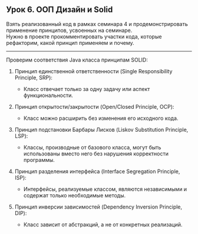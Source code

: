 ## Урок 6. ООП Дизайн и Solid

Взять реализованный код в рамках семинара 4 и продемонстрировать применение принципов, усвоенных на семинаре.  
Нужно в проекте прокомментировать участки кода, которые рефакторим, какой принцип применяем и почему.

----

Проверим соответствия Java класса принципам SOLID:

1. Принцип единственной ответственности (Single Responsibility Principle, SRP):    
    - Класс отвечает только за одну задачу или аспект функциональности.

2. Принцип открытости/закрытости (Open/Closed Principle, OCP):    
    - Класс можно расширить без изменения его исходного кода.    

3. Принцип подстановки Барбары Лисков (Liskov Substitution Principle, LSP):
    - Классы, производные от базового класса, могут быть использованы вместо него без нарушения корректности программы.
    
4. Принцип разделения интерфейса (Interface Segregation Principle, ISP):
    - Интерфейсы, реализуемые классом, являются независимыми и содержат только необходимые методы.    

5. Принцип инверсии зависимостей (Dependency Inversion Principle, DIP):
    - Класс зависит от абстракций, а не от конкретных реализаций.